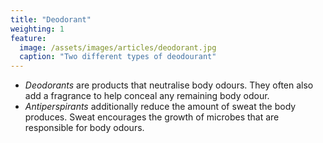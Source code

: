 ```yaml
---
title: "Deodorant"
weighting: 1
feature:
  image: /assets/images/articles/deodorant.jpg
  caption: "Two different types of deodourant"
---
```


- *Deodorants* are products that neutralise body odours. They often also add a fragrance to help conceal any remaining body odour.
- *Antiperspirants* additionally reduce the amount of sweat the body produces. Sweat encourages the growth of microbes that are responsible for body odours.